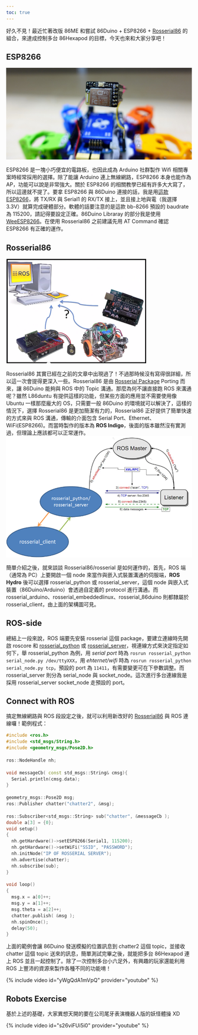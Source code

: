 ```yaml
---
toc: true
---
```

好久不見！最近忙著改版 86ME 和嘗試 86Duino + ESP8266 + [Rosserial86](http://www.86duino.com/?p=10818&lang=TW) 的組合，來達成控制多台 86Hexapod 的目標，今天也來和大家分享吧！

## ESP8266
![](../assets/images/old/86hexapod.JPG)

ESP8266 是一塊小巧便宜的電路板，也因此成為 Arduino 社群製作 Wifi 相關專案時經常採用的選擇。除了能讓 Arduino 連上無線網路，ESP8266 本身也能作為 AP，功能可以說是非常強大。關於 ESP8266 的相關教學已經有許多大大寫了，所以這邊就不提了。要拿 ESP8266 與 86Duino 連接的話，我是用[這款 ESP8266](https://tw.bid.yahoo.com/item/blkbox-me%E5%8E%9F%E8%A3%9D%E3%8A%A3%E5%93%81-ESP8266-Wifi-%E6%A8%A1%E7%B5%84-UART%E4%BB%8B%E9%9D%A2-ardui-100042602874)，將 TX/RX 與 Serial1 的 RX/TX 接上，並且接上地與電（我選擇 3.3V）就算完成硬體部分。軟體的話要注意的是這款 bb-8266 預設的 baudrate 為 115200，請記得要設定正確。86Duino Libraray 的部分我是使用 [WeeESP8266](https://github.com/itead/ITEADLIB_Arduino_WeeESP8266)。在使用 Rosserial86 之前建議先用 AT Command 確認 ESP8266 有正確的運作。

## Rosserial86
![](../assets/images/old/rosserial_introduction.png)

Rosserial86 其實已經在之前的文章中出現過了！不過那時候沒有寫得很詳細，所以這一次會提得更深入一些。Rosserial86 是由 [Rosserial Package](http://wiki.ros.org/rosserial) Porting 而來，讓 86Duino 能夠與 ROS 中的 Topic 溝通。那麼為何不讓直接跑 ROS 來溝通呢？雖然 L86duntu 有提供這樣的功能，但某些方面的應用並不需要使用像 Ubuntu 一樣那麼龐大的 OS，只需要一般 86Duino 的環境就可以解決了，這樣的情況下，選擇 Rosserial86 是更加簡潔有力的，Rosserial86 正好提供了簡單快速的方式來與 ROS 溝通，傳輸的介面包含 Serial Port、Ethernet、WiFi(ESP8266)。而當時製作的版本為 **ROS Indigo**，後面的版本雖然沒有實測過，但理論上應該都可以正常運作。
![](../assets/images/old/rosserial_arch.png)

簡單介紹之後，就來談談 Rosserial86/rosserial 是如何運作的，首先，ROS 端（通常為 PC）上要開啟一個 node 來當作與嵌入式裝置溝通的伺服端，**ROS Hydro** 後可以選擇 rosserial_python 或 rosserial_server，這個 node 與嵌入式裝置（86Duino/Arduino）會透過自定義的 protocol 進行溝通。而 rosserial_arduino、rosserial_embeddedlinux、rosserial_86duino 則都隸屬於 rosserial_client，由上面的架構圖可見。

## ROS-side
總結上一段來說，ROS 端要先安裝 rosserial 這個 package，要建立連線時先開啟 roscore 和 [rosserial_python](http://wiki.ros.org/rosserial_python) 或 [rosserial_server](http://wiki.ros.org/rosserial_server)，視連線方式來決定指定如何下，舉 rosserial_python 為例，用 *serial port* 時為 `rosrun rosserial_python serial_node.py /dev/ttyXXX`，用 *ehternet/wifi* 時為 `rosrun rosserial_python serial_node.py tcp`，預設的 port 為 `11411`，有需要變更可在下參數調整。而 rosserial_server 則分為 serial_node 與 socket_node。這次進行多台連線我是採用 rosserial_server socket_node 走預設的 port。

## Connect with ROS
搞定無線網路與 ROS 段設定之後，就可以利用新改好的 [Rosserial86](https://github.com/Sayter99/rosserial) 與 ROS 連線囉！範例程式：
```cpp
#include <ros.h>
#include <std_msgs/String.h>
#include <geometry_msgs/Pose2D.h>

ros::NodeHandle nh;

void messageCb( const std_msgs::String& cmsg){
  Serial.println(cmsg.data);
}

geometry_msgs::Pose2D msg;
ros::Publisher chatter("chatter2", &msg);

ros::Subscriber<std_msgs::String> sub("chatter", &messageCb );
double a[3] = {0};
void setup()
{
  nh.getHardware()->setESP8266(Serial1, 115200);
  nh.getHardware()->setWiFi("SSID", "PASSWORD");
  nh.initNode("IP OF ROSSERIAL SERVER");
  nh.advertise(chatter);
  nh.subscribe(sub);
}

void loop()
{  
  msg.x = a[0]++;
  msg.y = a[1]++;
  msg.theta = a[2]++;
  chatter.publish( &msg );
  nh.spinOnce();
  delay(50);
}
```
上面的範例會讓 86Duino 發送模擬的位置訊息到 chatter2 這個 topic，並接收 chatter 這個 topic 送來的訊息，簡單測試完畢之後，就能把多台 86Hexapod 連上 ROS 並且一起控制了。除了一次控制多台小六足外，有興趣的玩家還能利用 ROS 上豐沛的資源來製作各種不同的功能唷！

{% include video id="yWgQdA1mVpQ" provider="youtube" %}

## Robots Exercise
基於上述的基礎，大家異想天開的要在公司尾牙表演機器人版的妖怪體操 XD

{% include video id="s26viFUi5i0" provider="youtube" %}